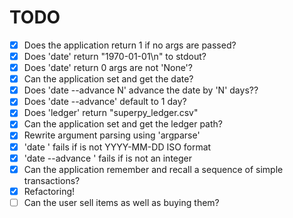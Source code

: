 # TODO
- [x] Does the application return 1 if no args are passed?
- [x] Does 'date' return "1970-01-01\n" to stdout?
- [X] Does 'date' return 0 args are not 'None'?
- [X] Can the application set and get the date?
- [X] Does 'date --advance N' advance the date by 'N' days??
- [X] Does 'date --advance' default to 1 day?
- [X] Does 'ledger' return "superpy_ledger.csv"
- [X] Can the application set and get the ledger path?
- [X] Rewrite argument parsing using 'argparse'
- [X] 'date <date>' fails if <date> is not YYYY-MM-DD ISO format
- [X] 'date --advance <days>' fails if <days> is not an integer
- [X] Can the application remember and recall a sequence of simple transactions?
- [X] Refactoring!
- [ ] Can the user sell items as well as buying them?
